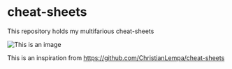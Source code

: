 # cheat-sheets
This repository holds my multifarious cheat-sheets

![This is an image](https://media1.giphy.com/media/B5a9bkLouElOM/giphy.gif?cid=790b76118d9aa3392ac9f74135978ff9cd2c6b0fd5226fcf&rid=giphy.gif&ct=g)

This is an inspiration from https://github.com/ChristianLempa/cheat-sheets
